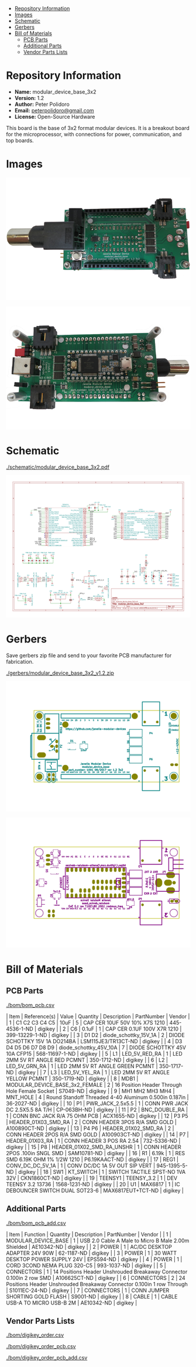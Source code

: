 - [Repository Information](#org39360d2)
- [Images](#orgcf86de5)
- [Schematic](#orgb8a828d)
- [Gerbers](#orgf5e78d6)
- [Bill of Materials](#org4e341b6)
  - [PCB Parts](#orgf4376f6)
  - [Additional Parts](#org40844b2)
  - [Vendor Parts Lists](#org2d613e6)



<a id="org39360d2"></a>

# Repository Information

-   **Name:** modular\_device\_base\_3x2
-   **Version:** 1.2
-   **Author:** Peter Polidoro
-   **Email:** peterpolidoro@gmail.com
-   **License:** Open-Source Hardware

This board is the base of 3x2 format modular devices. It is a breakout board for the microprocessor, with connections for power, communication, and top boards.


<a id="orgcf86de5"></a>

# Images

![img](./images/top.png)

![img](./images/bottom.png)


<a id="orgb8a828d"></a>

# Schematic

[./schematic/modular\_device\_base\_3x2.pdf](./schematic/modular_device_base_3x2.pdf)

![img](./schematic/images/schematic00.png)


<a id="orgf5e78d6"></a>

# Gerbers

Save gerbers zip file and send to your favorite PCB manufacturer for fabrication.

[./gerbers/modular\_device\_base\_3x2\_v1.2.zip](./gerbers/modular_device_base_3x2_v1.2.zip)

![img](./gerbers/images/gerbers00.png)

![img](./gerbers/images/gerbers01.png)


<a id="org4e341b6"></a>

# Bill of Materials


<a id="orgf4376f6"></a>

## PCB Parts

[./bom/bom\_pcb.csv](./bom/bom_pcb.csv)

| Item | Reference(s)         | Value                              | Quantity | Description                                           | PartNumber          | Vendor  |
| 1    | C1 C2 C3 C4 C5       | 10uF                               | 5        | CAP CER 10UF 50V 10% X7S 1210                         | 445-4536-1-ND       | digikey |
| 2    | C6                   | 0.1uF                              | 1        | CAP CER 0.1UF 100V X7R 1210                           | 399-13229-1-ND      | digikey |
| 3    | D1 D2                | diode\_schottky\_15V\_1A           | 2        | DIODE SCHOTTKY 15V 1A DO214BA                         | LSM115JE3/TR13CT-ND | digikey |
| 4    | D3 D4 D5 D6 D7 D8 D9 | diode\_schottky\_45V\_10A          | 7        | DIODE SCHOTTKY 45V 10A CFP15                          | 568-11697-1-ND      | digikey |
| 5    | L1                   | LED\_5V\_RED\_RA                   | 1        | LED 2MM 5V RT ANGLE RED PCMNT                         | 350-1712-ND         | digikey |
| 6    | L2                   | LED\_5V\_GRN\_RA                   | 1        | LED 2MM 5V RT ANGLE GREEN PCMNT                       | 350-1717-ND         | digikey |
| 7    | L3                   | LED\_5V\_YEL\_RA                   | 1        | LED 2MM 5V RT ANGLE YELLOW PCMNT                      | 350-1719-ND         | digikey |
| 8    | MDB1                 | MODULAR\_DEVICE\_BASE\_3x2\_FEMALE | 2        | 16 Position Header Through Hole Female Socket         | S7049-ND            | digikey |
| 9    | MH1 MH2 MH3 MH4      | MNT\_HOLE                          | 4        | Round Standoff Threaded 4-40 Aluminum 0.500in 0.187in | 36-2027-ND          | digikey |
| 10   | P1                   | PWR\_JACK\_2.5x5.5                 | 1        | CONN PWR JACK DC 2.5X5.5 8A T/H                       | CP-063BH-ND         | digikey |
| 11   | P2                   | BNC\_DOUBLE\_RA                    | 1        | CONN BNC JACK R/A 75 OHM PCB                          | ACX1655-ND          | digikey |
| 12   | P3 P5                | HEADER\_01X03\_SMD\_RA             | 2        | CONN HEADER 3POS R/A SMD GOLD                         | A100890CT-ND        | digikey |
| 13   | P4 P6                | HEADER\_01X02\_SMD\_RA             | 2        | CONN HEADER 2POS R/A SMD GOLD                         | A100903CT-ND        | digikey |
| 14   | P7                   | HEADER\_01X03\_RA                  | 1        | CONN HEADER 3 POS RA 2.54                             | 732-5336-ND         | digikey |
| 15   | P8                   | HEADER\_01X02\_SMD\_RA\_UNSHR      | 1        | CONN HEADER 2POS .100in SNGL SMD                      | SAM10781-ND         | digikey |
| 16   | R1                   | 6.19k                              | 1        | RES SMD 6.19K OHM 1% 1/2W 1210                        | P6.19KAACT-ND       | digikey |
| 17   | REG1                 | CONV\_DC\_DC\_5V\_1A               | 1        | CONV DC/DC 1A 5V OUT SIP VERT                         | 945-1395-5-ND       | digikey |
| 18   | SW1                  | KT\_SWITCH                         | 1        | SWITCH TACTILE SPST-NO 1VA 32V                        | CKN1860CT-ND        | digikey |
| 19   | TEENSY1              | TEENSY\_3.2                        | 1        | DEV TEENSY 3.2 13736                                  | 1568-1231-ND        | digikey |
| 20   | U1                   | MAX6817                            | 1        | IC DEBOUNCER SWITCH DUAL SOT23-6                      | MAX6817EUT+TCT-ND   | digikey |


<a id="org40844b2"></a>

## Additional Parts

[./bom/bom\_pcb\_add.csv](./bom/bom_pcb_add.csv)

| Item | Function              | Quantity | Description                                                              | PartNumber    | Vendor  |
| 1    | MODULAR\_DEVICE\_BASE | 1        | USB 2.0 Cable A Male to Micro B Male 2.00m Shielded                      | AE10342-ND    | digikey |
| 2    | POWER                 | 1        | AC/DC DESKTOP ADAPTER 24V 90W                                            | 62-1187-ND    | digikey |
| 3    | POWER                 | 1        | 30 WATT DESKTOP POWER SUPPLY 24V                                         | EPS594-ND     | digikey |
| 4    | POWER                 | 1        | CORD 3COND NEMA PLUG 320-C5                                              | 993-1037-ND   | digikey |
| 5    | CONNECTORS            | 1        | 14 Positions Header Unshrouded Breakaway Connector 0.100in 2 row SMD     | A106625CT-ND  | digikey |
| 6    | CONNECTORS            | 2        | 24 Positions Header Unshrouded Breakaway Connector 0.100in 1 row Through | S1011EC-24-ND | digikey |
| 7    | CONNECTORS            | 1        | CONN JUMPER SHORTING GOLD FLASH                                          | S9001-ND      | digikey |
| 8    | CABLE                 | 1        | CABLE USB-A TO MICRO USB-B 2M                                            | AE10342-ND    | digikey |


<a id="org2d613e6"></a>

## Vendor Parts Lists

[./bom/digikey\_order.csv](./bom/digikey_order.csv)

[./bom/digikey\_order\_pcb.csv](./bom/digikey_order_pcb.csv)

[./bom/digikey\_order\_pcb\_add.csv](./bom/digikey_order_pcb_add.csv)
